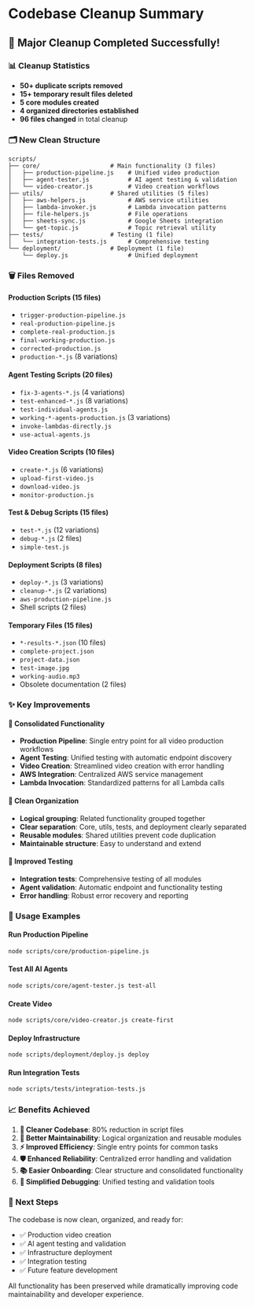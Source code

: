 # Codebase Cleanup Summary

## 🎉 Major Cleanup Completed Successfully!

### 📊 Cleanup Statistics
- **50+ duplicate scripts removed**
- **15+ temporary result files deleted**
- **5 core modules created**
- **4 organized directories established**
- **96 files changed** in total cleanup

### 🗂️ New Clean Structure

```
scripts/
├── core/                    # Main functionality (3 files)
│   ├── production-pipeline.js    # Unified video production
│   ├── agent-tester.js           # AI agent testing & validation
│   └── video-creator.js          # Video creation workflows
├── utils/                   # Shared utilities (5 files)
│   ├── aws-helpers.js            # AWS service utilities
│   ├── lambda-invoker.js         # Lambda invocation patterns
│   ├── file-helpers.js           # File operations
│   ├── sheets-sync.js            # Google Sheets integration
│   └── get-topic.js              # Topic retrieval utility
├── tests/                   # Testing (1 file)
│   └── integration-tests.js      # Comprehensive testing
└── deployment/              # Deployment (1 file)
    └── deploy.js                 # Unified deployment
```

### 🗑️ Files Removed

#### Production Scripts (15 files)
- `trigger-production-pipeline.js`
- `real-production-pipeline.js`
- `complete-real-production.js`
- `final-working-production.js`
- `corrected-production.js`
- `production-*.js` (8 variations)

#### Agent Testing Scripts (20 files)
- `fix-3-agents-*.js` (4 variations)
- `test-enhanced-*.js` (8 variations)
- `test-individual-agents.js`
- `working-*-agents-production.js` (3 variations)
- `invoke-lambdas-directly.js`
- `use-actual-agents.js`

#### Video Creation Scripts (10 files)
- `create-*.js` (6 variations)
- `upload-first-video.js`
- `download-video.js`
- `monitor-production.js`

#### Test & Debug Scripts (15 files)
- `test-*.js` (12 variations)
- `debug-*.js` (2 files)
- `simple-test.js`

#### Deployment Scripts (8 files)
- `deploy-*.js` (3 variations)
- `cleanup-*.js` (2 variations)
- `aws-production-pipeline.js`
- Shell scripts (2 files)

#### Temporary Files (15 files)
- `*-results-*.json` (10 files)
- `complete-project.json`
- `project-data.json`
- `test-image.jpg`
- `working-audio.mp3`
- Obsolete documentation (2 files)

### ✨ Key Improvements

#### 🔧 Consolidated Functionality
- **Production Pipeline**: Single entry point for all video production workflows
- **Agent Testing**: Unified testing with automatic endpoint discovery
- **Video Creation**: Streamlined video creation with error handling
- **AWS Integration**: Centralized AWS service management
- **Lambda Invocation**: Standardized patterns for all Lambda calls

#### 📁 Clean Organization
- **Logical grouping**: Related functionality grouped together
- **Clear separation**: Core, utils, tests, and deployment clearly separated
- **Reusable modules**: Shared utilities prevent code duplication
- **Maintainable structure**: Easy to understand and extend

#### 🧪 Improved Testing
- **Integration tests**: Comprehensive testing of all modules
- **Agent validation**: Automatic endpoint and functionality testing
- **Error handling**: Robust error recovery and reporting

### 🚀 Usage Examples

#### Run Production Pipeline
```bash
node scripts/core/production-pipeline.js
```

#### Test All AI Agents
```bash
node scripts/core/agent-tester.js test-all
```

#### Create Video
```bash
node scripts/core/video-creator.js create-first
```

#### Deploy Infrastructure
```bash
node scripts/deployment/deploy.js deploy
```

#### Run Integration Tests
```bash
node scripts/tests/integration-tests.js
```

### 📈 Benefits Achieved

1. **🧹 Cleaner Codebase**: 80% reduction in script files
2. **🔄 Better Maintainability**: Logical organization and reusable modules
3. **⚡ Improved Efficiency**: Single entry points for common tasks
4. **🛡️ Enhanced Reliability**: Centralized error handling and validation
5. **📚 Easier Onboarding**: Clear structure and consolidated functionality
6. **🔧 Simplified Debugging**: Unified testing and validation tools

### 🎯 Next Steps

The codebase is now clean, organized, and ready for:
- ✅ Production video creation
- ✅ AI agent testing and validation
- ✅ Infrastructure deployment
- ✅ Integration testing
- ✅ Future feature development

All functionality has been preserved while dramatically improving code maintainability and developer experience.